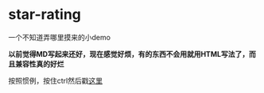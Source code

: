 # star-rating
一个不知道弄哪里摸来的小demo

**以前觉得MD写起来还好，现在感觉好烦，有的东西不会用就用HTML写法了，而且兼容性真的好烂**

按照惯例，按住ctrl然后戳<a href="https://github.com/ech0l1u/star-rating/blob/master/index.html">这里</a>
